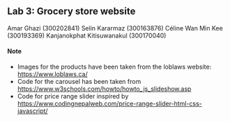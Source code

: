 ## Lab 3: Grocery store website

Amar Ghazi (300202841)
Selin Kararmaz (300163876)
Céline Wan Min Kee (300193369)
Kanjanokphat Kitisuwanakul (300170040)

#### Note
- Images for the products have been taken from the loblaws website: https://www.loblaws.ca/
- Code for the carousel has been taken from https://www.w3schools.com/howto/howto_js_slideshow.asp 
- Code for price range slider inspired by https://www.codingnepalweb.com/price-range-slider-html-css-javascript/
